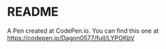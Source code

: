 # README
A Pen created at CodePen.io. You can find this one at https://codepen.io/Dagon0577/full/LYPOKbV